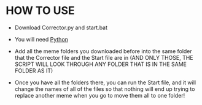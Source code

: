 # HOW TO USE

 - Download Corrector.py and start.bat

 - You will need [Python](https://www.python.org/ftp/python/3.13.0/python-3.13.0-amd64.exe)

 - Add all the meme folders you downloaded before into the same folder that the Corrector file and the Start file are in (AND ONLY THOSE, THE SCRIPT WILL LOOK THROUGH ANY FOLDER THAT IS IN THE SAME FOLDER AS IT)

 - Once you have all the folders there, you can run the Start file, and it will change the names of all of the files so that nothing will end up trying to replace another meme when you go to move them all to one folder!
